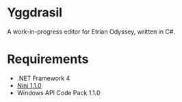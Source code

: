 Yggdrasil
=========

A work-in-progress editor for Etrian Odyssey, written in C#.

Requirements
============

* .NET Framework 4
* [Nini 1.1.0](http://nini.sourceforge.net/)
* Windows API Code Pack 1.1.0
